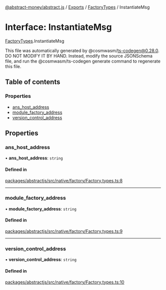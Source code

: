 [@abstract-money/abstract.js](../README.md) / [Exports](../modules.md) / [FactoryTypes](../modules/FactoryTypes.md) / InstantiateMsg

# Interface: InstantiateMsg

[FactoryTypes](../modules/FactoryTypes.md).InstantiateMsg

This file was automatically generated by @cosmwasm/ts-codegen@0.28.0.
DO NOT MODIFY IT BY HAND. Instead, modify the source JSONSchema file,
and run the @cosmwasm/ts-codegen generate command to regenerate this file.

## Table of contents

### Properties

- [ans\_host\_address](FactoryTypes.InstantiateMsg.md#ans_host_address)
- [module\_factory\_address](FactoryTypes.InstantiateMsg.md#module_factory_address)
- [version\_control\_address](FactoryTypes.InstantiateMsg.md#version_control_address)

## Properties

### ans\_host\_address

• **ans\_host\_address**: `string`

#### Defined in

[packages/abstractjs/src/native/factory/Factory.types.ts:8](https://github.com/AbstractSDK/frontend/blob/07410073/packages/abstractjs/src/native/factory/Factory.types.ts#L8)

___

### module\_factory\_address

• **module\_factory\_address**: `string`

#### Defined in

[packages/abstractjs/src/native/factory/Factory.types.ts:9](https://github.com/AbstractSDK/frontend/blob/07410073/packages/abstractjs/src/native/factory/Factory.types.ts#L9)

___

### version\_control\_address

• **version\_control\_address**: `string`

#### Defined in

[packages/abstractjs/src/native/factory/Factory.types.ts:10](https://github.com/AbstractSDK/frontend/blob/07410073/packages/abstractjs/src/native/factory/Factory.types.ts#L10)
